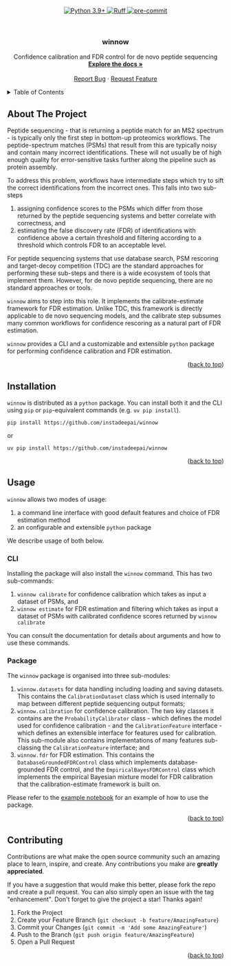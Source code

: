 <a id="readme-top"></a>

<p align="center">
    <a href="https://www.python.org/downloads/release/python-390/">
        <img
            src="https://img.shields.io/badge/python-3.9+-blue.svg"
            alt="Python 3.9+"
            style="max-width:100%;"
        >
    </a>
    <a href="https://docs.astral.sh/ruff">
        <img
            src="https://img.shields.io/endpoint?url=https://raw.githubusercontent.com/astral-sh/ruff/main/assets/badge/v2.json"
            alt="Ruff"
            style="max-width:100%;"
        >
    </a>
    <a href="https://github.com/pre-commit/pre-commit">
        <img
            src="https://img.shields.io/badge/pre--commit-enabled-brightgreen?logo=pre-commit"
            alt="pre-commit"
            style="max-width:100%;"
        >
    </a>
</p>

<!-- PROJECT LOGO -->
<br />
<div align="center">
<h3 align="center">winnow</h3>

  <p align="center">
    Confidence calibration and FDR control for de novo peptide sequencing
    <br />
    <a href="https://github.com/instadeepai/winnow"><strong>Explore the docs »</strong></a>
    <br />
    <br />
    <a href="https://github.com/instadeepai/winnow/issues/new?labels=bug&template=bug_report.md">Report Bug</a>
    &middot;
    <a href="https://github.com/instadeepai/winnow/issues/new?labels=enhancement&template=feature_request.md">Request Feature</a>
  </p>
</div>



<!-- TABLE OF CONTENTS -->
<details>
  <summary>Table of Contents</summary>
  <ol>
    <li>
      <a href="#about-the-project">About The Project</a>
    </li>
    <li>
      <a href="#installation">Installation</a>
    </li>
    <li><a href="#usage">Usage</a>
      <ul>
        <li><a href="#CLI">CLI</a></li>
        <li><a href="#Package">Package</a></li>
      </ul>
    </li>
    <li><a href="#contributing">Contributing</a></li>
  </ol>
</details>



<!-- ABOUT THE PROJECT -->
## About The Project

<!-- [![Product Name Screen Shot][product-screenshot]](https://example.com) -->
Peptide sequencing - that is returning a peptide match for an MS2 spectrum - is typically only the first step in bottom-up proteomics workflows. The peptide-spectrum matches (PSMs) that result from this are typically noisy and contain many incorrect identifications. These will not usually be of high enough quality for error-sensitive tasks further along the pipeline such as protein assembly.

To address this problem, workflows have intermediate steps which try to sift the correct identifications from the incorrect ones. This falls into two sub-steps
1. assigning confidence scores to the PSMs which differ from those returned by the peptide sequencing systems and better correlate with correctness, and
2. estimating the false discovery rate (FDR) of identifications with confidence above a certain threshold and filtering according to a threshold which controls FDR to an acceptable level.

For peptide sequencing systems that use database search, PSM rescoring and target-decoy competition (TDC) are the standard approaches for performing these sub-steps and there is a wide ecosystem of tools that implement them. However, for de novo peptide sequencing, there are no standard approaches or tools.

`winnow` aims to step into this role. It implements the calibrate-estimate framework for FDR estimation. Unlike TDC, this framework is directly applicable to de novo sequencing models, and the calibrate step subsumes many common workflows for confidence rescoring as a natural part of FDR estimation.

`winnow` provides a CLI and a customizable and extensible `python` package for performing confidence calibration and FDR estimation.

<p align="right">(<a href="#readme-top">back to top</a>)</p>


<!-- GETTING STARTED -->
## Installation

`winnow` is distributed as a `python` package. You can install both it and the CLI using `pip` or `pip`-equivalent commands (e.g. `uv pip install`).
```
pip install https://github.com/instadeepai/winnow
```
or
```
uv pip install https://github.com/instadeepai/winnow
```
<p align="right">(<a href="#readme-top">back to top</a>)</p>



<!-- USAGE EXAMPLES -->
## Usage

`winnow` allows two modes of usage:
1. a command line interface with good default features and choice of FDR estimation method
2. an configurable and extensible `python` package

We describe usage of both below.

### CLI

Installing the package will also install the `winnow` command.
This has two sub-commands:
1. `winnow calibrate` for confidence calibration which takes as input a dataset of PSMs, and
2. `winnow estimate` for FDR estimation and filtering which takes as input a dataset of PSMs with calibrated confidence scores returned by `winnow calibrate`

You can consult the documentation for details about arguments and how to use these commands.

### Package

The `winnow` package is organised into three sub-modules:
1. `winnow.datasets` for data handling including loading and saving datasets. This contains the `CalibrationDataset` class which is used internally to map between different peptide sequencing output formats;
2. `winnow.calibration` for confidence calibration. The two key classes it contains are the `ProbabilityCalibrator` class - which defines the model used for confidence calibration - and the `CalibrationFeature` interface - which defines an extensible interface for features used for calibration. This sub-module also contains implementations of many features sub-classing the `CalibrationFeature` interface; and
3. `winnow.fdr` for FDR estimation. This contains the `DatabaseGroundedFDRControl` class which implements database-grounded FDR control, and the `EmpiricalBayesFDRControl` class which implements the empirical Bayesian mixture model for FDR calibration that the calibration-estimate framework is built on.

Please refer to the [example notebook](https://github.com/instadeepai/winnow/blob/main/examples/fdr_plots.ipynb) for an example of how to use the package.

<p align="right">(<a href="#readme-top">back to top</a>)</p>

<!-- CONTRIBUTING -->
## Contributing

Contributions are what make the open source community such an amazing place to learn, inspire, and create. Any contributions you make are **greatly appreciated**.

If you have a suggestion that would make this better, please fork the repo and create a pull request. You can also simply open an issue with the tag "enhancement".
Don't forget to give the project a star! Thanks again!

1. Fork the Project
2. Create your Feature Branch (`git checkout -b feature/AmazingFeature`)
3. Commit your Changes (`git commit -m 'Add some AmazingFeature'`)
4. Push to the Branch (`git push origin feature/AmazingFeature`)
5. Open a Pull Request

<p align="right">(<a href="#readme-top">back to top</a>)</p>
